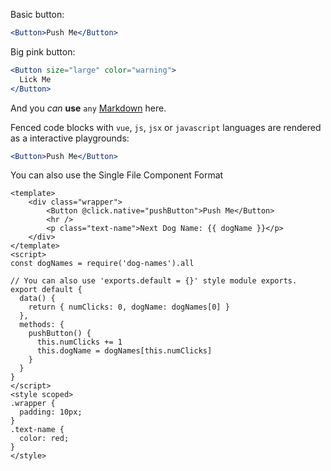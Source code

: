 Basic button:

```jsx
<Button>Push Me</Button>
```

Big pink button:

```jsx
<Button size="large" color="warning">
  Lick Me
</Button>
```

And you _can_ **use** `any` [Markdown](http://daringfireball.net/projects/markdown/) here.

Fenced code blocks with `vue`, `js`, `jsx` or `javascript` languages are rendered as a interactive playgrounds:

```jsx
<Button>Push Me</Button>
```

You can also use the Single File Component Format

```vue
<template>
    <div class="wrapper">
        <Button @click.native="pushButton">Push Me</Button>
        <hr />
        <p class="text-name">Next Dog Name: {{ dogName }}</p>
    </div>
</template>
<script>
const dogNames = require('dog-names').all

// You can also use 'exports.default = {}' style module exports.
export default {
  data() {
    return { numClicks: 0, dogName: dogNames[0] }
  },
  methods: {
    pushButton() {
      this.numClicks += 1
      this.dogName = dogNames[this.numClicks]
    }
  }
}
</script>
<style scoped>
.wrapper {
  padding: 10px;
}
.text-name {
  color: red;
}
</style>
```
